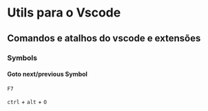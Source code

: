 # Utils para o Vscode

## Comandos e atalhos do vscode e extensões

### Symbols

#### Goto next/previous Symbol

`F7`




`ctrl` + `alt` + `O`
```
